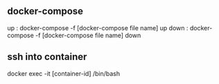 ## docker-compose

up : docker-compose -f [docker-compose file name] up
down : docker-compose -f [docker-compose file name] down

## ssh into container

docker exec -it [container-id] /bin/bash